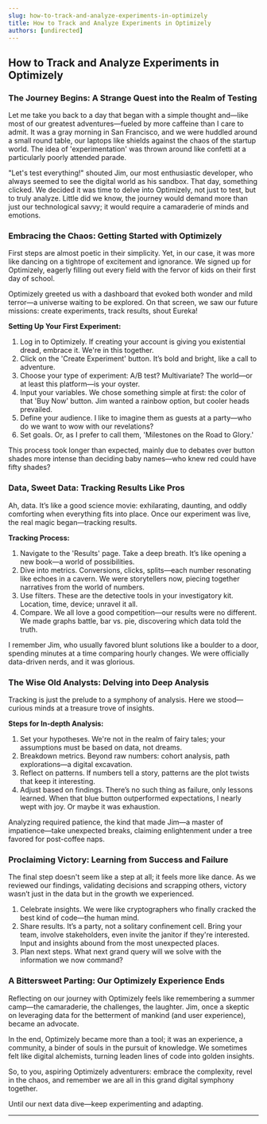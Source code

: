 ```yaml
---
slug: how-to-track-and-analyze-experiments-in-optimizely
title: How to Track and Analyze Experiments in Optimizely
authors: [undirected]
---
```



## How to Track and Analyze Experiments in Optimizely

### The Journey Begins: A Strange Quest into the Realm of Testing

Let me take you back to a day that began with a simple thought and—like most of our greatest adventures—fueled by more caffeine than I care to admit. It was a gray morning in San Francisco, and we were huddled around a small round table, our laptops like shields against the chaos of the startup world. The idea of 'experimentation' was thrown around like confetti at a particularly poorly attended parade. 

"Let's test everything!" shouted Jim, our most enthusiastic developer, who always seemed to see the digital world as his sandbox. That day, something clicked. We decided it was time to delve into Optimizely, not just to test, but to truly analyze. Little did we know, the journey would demand more than just our technological savvy; it would require a camaraderie of minds and emotions.

### Embracing the Chaos: Getting Started with Optimizely

First steps are almost poetic in their simplicity. Yet, in our case, it was more like dancing on a tightrope of excitement and ignorance. We signed up for Optimizely, eagerly filling out every field with the fervor of kids on their first day of school. 

Optimizely greeted us with a dashboard that evoked both wonder and mild terror—a universe waiting to be explored. On that screen, we saw our future missions: create experiments, track results, shout Eureka!

**Setting Up Your First Experiment:**

1. Log in to Optimizely. If creating your account is giving you existential dread, embrace it. We're in this together.
2. Click on the 'Create Experiment' button. It’s bold and bright, like a call to adventure.
3. Choose your type of experiment: A/B test? Multivariate? The world—or at least this platform—is your oyster.
4. Input your variables. We chose something simple at first: the color of that 'Buy Now' button. Jim wanted a rainbow option, but cooler heads prevailed.
5. Define your audience. I like to imagine them as guests at a party—who do we want to wow with our revelations?
6. Set goals. Or, as I prefer to call them, 'Milestones on the Road to Glory.'

This process took longer than expected, mainly due to debates over button shades more intense than deciding baby names—who knew red could have fifty shades?

### Data, Sweet Data: Tracking Results Like Pros

Ah, data. It’s like a good science movie: exhilarating, daunting, and oddly comforting when everything fits into place. Once our experiment was live, the real magic began—tracking results. 

**Tracking Process:**

1. Navigate to the 'Results' page. Take a deep breath. It’s like opening a new book—a world of possibilities.
2. Dive into metrics. Conversions, clicks, splits—each number resonating like echoes in a cavern. We were storytellers now, piecing together narratives from the world of numbers.
3. Use filters. These are the detective tools in your investigatory kit. Location, time, device; unravel it all.
4. Compare. We all love a good competition—our results were no different. We made graphs battle, bar vs. pie, discovering which data told the truth.

I remember Jim, who usually favored blunt solutions like a boulder to a door, spending minutes at a time comparing hourly changes. We were officially data-driven nerds, and it was glorious.

### The Wise Old Analysts: Delving into Deep Analysis

Tracking is just the prelude to a symphony of analysis. Here we stood—curious minds at a treasure trove of insights. 

**Steps for In-depth Analysis:**

1. Set your hypotheses. We're not in the realm of fairy tales; your assumptions must be based on data, not dreams.
2. Breakdown metrics. Beyond raw numbers: cohort analysis, path explorations—a digital excavation.
3. Reflect on patterns. If numbers tell a story, patterns are the plot twists that keep it interesting.
4. Adjust based on findings. There’s no such thing as failure, only lessons learned. When that blue button outperformed expectations, I nearly wept with joy. Or maybe it was exhaustion.

Analyzing required patience, the kind that made Jim—a master of impatience—take unexpected breaks, claiming enlightenment under a tree favored for post-coffee naps.

### Proclaiming Victory: Learning from Success and Failure

The final step doesn't seem like a step at all; it feels more like dance. As we reviewed our findings, validating decisions and scrapping others, victory wasn’t just in the data but in the growth we experienced.

1. Celebrate insights. We were like cryptographers who finally cracked the best kind of code—the human mind.
2. Share results. It’s a party, not a solitary confinement cell. Bring your team, involve stakeholders, even invite the janitor if they're interested. Input and insights abound from the most unexpected places.
3. Plan next steps. What next grand query will we solve with the information we now command?

### A Bittersweet Parting: Our Optimizely Experience Ends

Reflecting on our journey with Optimizely feels like remembering a summer camp—the camaraderie, the challenges, the laughter. Jim, once a skeptic on leveraging data for the betterment of mankind (and user experience), became an advocate.

In the end, Optimizely became more than a tool; it was an experience, a community, a binder of souls in the pursuit of knowledge. We sometimes felt like digital alchemists, turning leaden lines of code into golden insights.

So, to you, aspiring Optimizely adventurers: embrace the complexity, revel in the chaos, and remember we are all in this grand digital symphony together. 

Until our next data dive—keep experimenting and adapting.

---